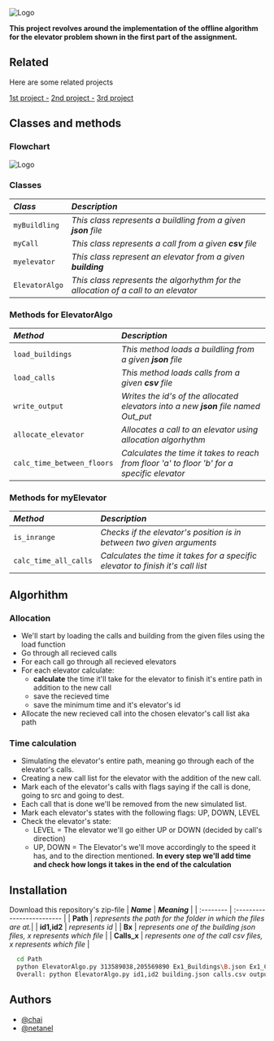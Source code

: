 
![Logo](https://logopond.com/logos/c4a783a2db42c1b1d2c3c20fb4f7a737.png)



**This project revolves around the implementation of the offline algorithm
for the elevator problem shown in the first part of the assignment.**




## Related

Here are some related projects

[1st project -](https://www.hellocodeclub.com/design-elevator-system-java/)
[2nd project -](https://thinksoftware.medium.com/elevator-system-design-a-tricky-technical-interview-question-116f396f2b1c)
[3rd project](https://medium.com/geekculture/system-design-elevator-system-design-interview-question-6e8d03ce1b44)



## Classes and methods

### Flowchart
![Logo](https://cdn.discordapp.com/attachments/248128879733112833/911369124159049748/MyChart.png)

### Classes
| ***Class*** | ***Description***                |
| :-------- | :------------------------- |
| `myBuildling` | *This class represents a buildling from a given **json** file* |
| `myCall` | *This class represents a call from a given **csv** file* |
| `myelevator` | *This class represent an elevator from a given **building*** |
| `ElevatorAlgo` | *This class represents the algorhythm for the allocation of a call to an elevator* |

### Methods for ElevatorAlgo

| ***Method*** | ***Description***                       |
| :-------- | :-------------------------------- |
| `load_buildings` | *This method loads a buildling from a given **json** file* |
| `load_calls` | *This method loads calls from a given **csv** file* |
| `write_output` | *Writes the id's of the allocated elevators into a new **json** file named Out_put* |
| `allocate_elevator` | *Allocates a call to an elevator using allocation algorhythm* |
| `calc_time_between_floors` | *Calculates the time it takes to reach from floor 'a' to floor 'b' for a specific elevator* |

### Methods for myElevator

| ***Method*** | ***Description***                       |
| :-------- | :-------------------------------- |
| `is_inrange` | *Checks if the elevator's position is in between two given arguments* | 
| `calc_time_all_calls` | *Calculates the time it takes for a specific elevator to finish it's call list* |

## Algorhithm

### Allocation
* We'll start by loading the calls and building from the given files using the load function
* Go through all recieved calls
* For each call go through all recieved elevators
* For each elevator calculate:
    * **calculate** the time it'll take for the elevator to finish it's entire path in addition to the new call
    * save the recieved time
    * save the minimum time and it's elevator's id
* Allocate the new recieved call into the chosen elevator's call list aka path

### Time calculation
* Simulating the elevator's entire path, meaning go through each of the elevator's calls.  
* Creating a new call list for the elevator with the addition of the new call.
* Mark each of the elevator's calls with flags saying if the call is done, going to src and going to dest.
* Each call that is done we'll be removed from the new simulated list.
* Mark each elevator's states with the following flags: UP, DOWN, LEVEL
* Check the elevator's state:
    * LEVEL = The elevator we'll go either UP or DOWN (decided by call's direction)
    * UP, DOWN = The Elevator's we'll move accordingly to the speed it has, and to the direction mentioned.
**In every step we'll add time and check how longs it takes in the end of the calculation**




## Installation
Download this repository's zip-file
| ***Name*** | ***Meaning***                |
| :-------- | :------------------------- |
| **Path** | *represents the path for the folder in which the files are at.*|
| **id1,id2** | *represents id* |
| **Bx** | *represents one of the building json files, x represents which file* |
| **Calls_x** | *represents one of the call csv files, x represents which file* |



```bash
  cd Path
  python ElevatorAlgo.py 313589038,205569890 Ex1_Buildings\B.json Ex1_Calls/Calls_.csv Ex1_Calls/out_put_a.csv
  Overall: python ElevatorAlgo.py id1,id2 building.json calls.csv output.csv
```
    
## Authors

- [@chai](https://github.com/chai9l)
- [@netanel](https://github.com/Netanel94)


